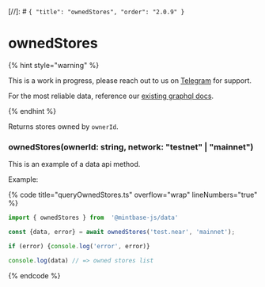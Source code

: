 [//]: # `{ "title": "ownedStores", "order": "2.0.9" }`
# ownedStores


{% hint style="warning" %}

This is a work in progress, please reach out to us on [Telegram](https://t.me/mintdev) for support.

For the most reliable data, reference our [existing graphql docs](https://docs.mintbase.io/dev/read-data/mintbase-graph).

{% endhint %}




Returns stores owned by `ownerId`.



### ownedStores(ownerId: string, network: "testnet" | "mainnet")



This is an example of a data api method.




Example:



{% code title="queryOwnedStores.ts" overflow="wrap" lineNumbers="true" %}

```typescript
import { ownedStores } from  '@mintbase-js/data'

const {data, error} = await ownedStores('test.near', 'mainnet');

if (error) {console.log('error', error)}

console.log(data) // => owned stores list

```

{% endcode %}